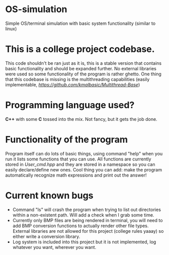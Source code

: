 # OS-simulation
Simple OS/terminal simulation with basic system functionality (similar to linux)

# This is a college project codebase.
This code shouldn't be ran just as it is, this is a stable version that contains basic functionality
and should be expanded further. No external libraries were used so some functionality of the program
is rather ghetto. One thing that this codebase is missing is the multithreading capabilities (easily
implementable, _https://github.com/kmalbasic/Multithread-Base_)

# Programming language used?
**C++** with some **C** tossed into the mix. Not fancy, but it gets the job done.

# Functionality of the program
Program itself can do lots of basic things, using command "help" when you run it lists some functions that
you can use. All functions are currently stored in _User_cmd.hpp_ and they are stored in a namespace so you
can easily declare/define new ones. Cool thing you can add: make the program automatically recognize math expressions
and print out the answer!

# Current known bugs

- Command "ls" will crash the program when trying to list out directories within a non-existent path. Will add a check when
I grab some time.
- Currently only BMP files are being rendered in terminal, you will need to add BMP conversion functions to actually render other
file types. External libraries are not allowed for this project (college rules yaaay) so either write a conversion library.
- Log system is included into this project but it is not implemented, log whatever you want, wherever you want.
